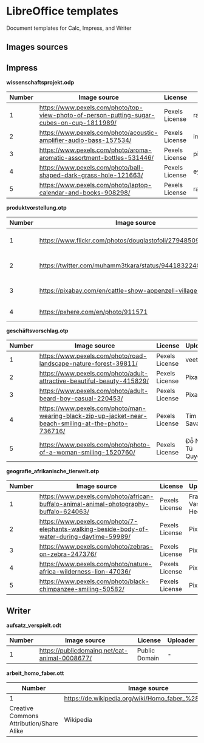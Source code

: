 # LibreOffice templates

Document templates for Calc, Impress, and Writer

## Images sources

## Impress

**wissenschaftsprojekt.odp**

| Number | Image source  | License       | Uploader      |
| -------| ------------- | ------------- | ------------- |
| 1      | https://www.pexels.com/photo/top-view-photo-of-person-putting-sugar-cubes-on-cup-1811989/ | Pexels License | rawpixel |
| 2      | https://www.pexels.com/photo/acoustic-amplifier-audio-bass-157534/ | Pexels License | inspiredimages |
| 3      | https://www.pexels.com/photo/aroma-aromatic-assortment-bottles-531446/ | Pexels License | pixabay |
| 4      | https://www.pexels.com/photo/ball-shaped-dark-grass-hole-121663/ | Pexels License | eye4dtail |
| 5      | https://www.pexels.com/photo/laptop-calendar-and-books-908298/ | Pexels License | rawpixel |

**produktvorstellung.otp**

| Number | Image source  | License       | Uploader      |
| -------| ------------- | ------------- | ------------- |
| 1      | https://www.flickr.com/photos/douglastofoli/27948509146/ | Public Domain Mark 1.0 | tofoli.douglas |
| 2      | https://twitter.com/muhamm3tkara/status/944183224825208832 | copyright Muhammet Kara | Muhammet Kara |
| 3      | https://pixabay.com/en/cattle-show-appenzell-village-1715039/ | CC0 Creative Commons | Pixel-mixer |
| 4      | https://pxhere.com/en/photo/911571 | CC0 Public Domain | Pxhere |

**geschäftsvorschlag.otp**

| Number | Image source  | License       | Uploader      |
| -------| ------------- | ------------- | ------------- |
| 1      | https://www.pexels.com/photo/road-landscape-nature-forest-39811/ | Pexels License | veeterzy |
| 2      | https://www.pexels.com/photo/adult-attractive-beautiful-beauty-415829/ | Pexels License | Pixabay |
| 3      | https://www.pexels.com/photo/adult-beard-boy-casual-220453/ | Pexels License | Pixabay |
| 4      | https://www.pexels.com/photo/man-wearing-black-zip-up-jacket-near-beach-smiling-at-the-photo-736716/ | Pexels License | Tim Savage |
| 5      | https://www.pexels.com/photo/photo-of-a-woman-smiling-1520760/ | Pexels License | Đỗ Ngọc Tú Quyên |

**geografie_afrikanische_tierwelt.otp**

| Number | Image source  | License       | Uploader      |
| -------| ------------- | ------------- | ------------- |
| 1      | https://www.pexels.com/photo/african-buffalo-animal-animal-photography-buffalo-624063/ | Pexels License | Frans Van Heerden |
| 2      | https://www.pexels.com/photo/7-elephants-walking-beside-body-of-water-during-daytime-59989/ | Pexels License | Pixabay |
| 3      | https://www.pexels.com/photo/zebras-on-zebra-247376/ | Pexels License | Pixabay |
| 4      | https://www.pexels.com/photo/nature-africa-wilderness-lion-47036/ | Pexels License | Pixabay |
| 5      | https://www.pexels.com/photo/black-chimpanzee-smiling-50582/ | Pexels License | Pixabay |

## Writer

**aufsatz_verspielt.odt**

| Number | Image source  | License       | Uploader      |
| -------| ------------- | ------------- | ------------- |
| 1      | https://publicdomainq.net/cat-animal-0008677/ | Public Domain | - |

**arbeit_homo_faber.ott**

| Number | Image source  | License       | Uploader      |
| -------| ------------- | ------------- | ------------- |
| 1      | https://de.wikipedia.org/wiki/Homo_faber_%28Roman%29
 | Creative Commons Attribution/Share Alike | Wikipedia |
